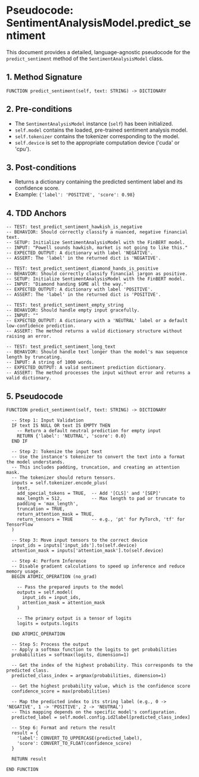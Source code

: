 # Pseudocode: SentimentAnalysisModel.predict_sentiment

This document provides a detailed, language-agnostic pseudocode for the `predict_sentiment` method of the `SentimentAnalysisModel` class.

## 1. Method Signature

```
FUNCTION predict_sentiment(self, text: STRING) -> DICTIONARY
```

## 2. Pre-conditions

-   The `SentimentAnalysisModel` instance (`self`) has been initialized.
-   `self.model` contains the loaded, pre-trained sentiment analysis model.
-   `self.tokenizer` contains the tokenizer corresponding to the model.
-   `self.device` is set to the appropriate computation device ('cuda' or 'cpu').

## 3. Post-conditions

-   Returns a dictionary containing the predicted sentiment label and its confidence score.
-   Example: `{'label': 'POSITIVE', 'score': 0.98}`

## 4. TDD Anchors

```
-- TEST: test_predict_sentiment_hawkish_is_negative
-- BEHAVIOR: Should correctly classify a nuanced, negative financial text.
-- SETUP: Initialize SentimentAnalysisModel with the FinBERT model.
-- INPUT: "Powell sounds hawkish, market is not going to like this."
-- EXPECTED_OUTPUT: A dictionary with label 'NEGATIVE'.
-- ASSERT: The 'label' in the returned dict is 'NEGATIVE'.

-- TEST: test_predict_sentiment_diamond_hands_is_positive
-- BEHAVIOR: Should correctly classify financial jargon as positive.
-- SETUP: Initialize SentimentAnalysisModel with the FinBERT model.
-- INPUT: "Diamond handing $GME all the way."
-- EXPECTED_OUTPUT: A dictionary with label 'POSITIVE'.
-- ASSERT: The 'label' in the returned dict is 'POSITIVE'.

-- TEST: test_predict_sentiment_empty_string
-- BEHAVIOR: Should handle empty input gracefully.
-- INPUT: ""
-- EXPECTED_OUTPUT: A dictionary with a 'NEUTRAL' label or a default low-confidence prediction.
-- ASSERT: The method returns a valid dictionary structure without raising an error.

-- TEST: test_predict_sentiment_long_text
-- BEHAVIOR: Should handle text longer than the model's max sequence length by truncating.
-- INPUT: A string of 1000 words.
-- EXPECTED_OUTPUT: A valid sentiment prediction dictionary.
-- ASSERT: The method processes the input without error and returns a valid dictionary.
```

## 5. Pseudocode

```
FUNCTION predict_sentiment(self, text: STRING) -> DICTIONARY

  -- Step 1: Input Validation
  IF text IS NULL OR text IS EMPTY THEN
    -- Return a default neutral prediction for empty input
    RETURN {'label': 'NEUTRAL', 'score': 0.0}
  END IF

  -- Step 2: Tokenize the input text
  -- Use the instance's tokenizer to convert the text into a format the model understands.
  -- This includes padding, truncation, and creating an attention mask.
  -- The tokenizer should return tensors.
  inputs = self.tokenizer.encode_plus(
    text,
    add_special_tokens = TRUE,  -- Add '[CLS]' and '[SEP]'
    max_length = 512,           -- Max length to pad or truncate to
    padding = 'max_length',
    truncation = TRUE,
    return_attention_mask = TRUE,
    return_tensors = TRUE       -- e.g., 'pt' for PyTorch, 'tf' for TensorFlow
  )

  -- Step 3: Move input tensors to the correct device
  input_ids = inputs['input_ids'].to(self.device)
  attention_mask = inputs['attention_mask'].to(self.device)

  -- Step 4: Perform Inference
  -- Disable gradient calculations to speed up inference and reduce memory usage.
  BEGIN ATOMIC_OPERATION (no_grad)

    -- Pass the prepared inputs to the model
    outputs = self.model(
      input_ids = input_ids,
      attention_mask = attention_mask
    )

    -- The primary output is a tensor of logits
    logits = outputs.logits

  END ATOMIC_OPERATION

  -- Step 5: Process the output
  -- Apply a softmax function to the logits to get probabilities
  probabilities = softmax(logits, dimension=1)

  -- Get the index of the highest probability. This corresponds to the predicted class.
  predicted_class_index = argmax(probabilities, dimension=1)

  -- Get the highest probability value, which is the confidence score
  confidence_score = max(probabilities)

  -- Map the predicted index to its string label (e.g., 0 -> 'NEGATIVE', 1 -> 'POSITIVE', 2 -> 'NEUTRAL')
  -- This mapping depends on the specific model's configuration.
  predicted_label = self.model.config.id2label[predicted_class_index]

  -- Step 6: Format and return the result
  result = {
    'label': CONVERT_TO_UPPERCASE(predicted_label),
    'score': CONVERT_TO_FLOAT(confidence_score)
  }

  RETURN result

END FUNCTION